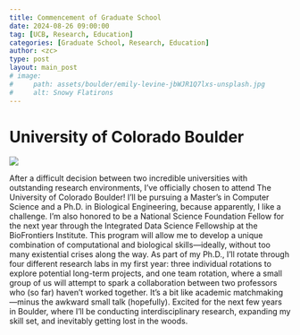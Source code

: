 ```yaml
---
title: Commencement of Graduate School
date: 2024-08-26 09:00:00
tag: [UCB, Research, Education]
categories: [Graduate School, Research, Education]
author: <zc>    
type: post
layout: main_post
# image: 
#     path: assets/boulder/emily-levine-jbWJR1Q7lxs-unsplash.jpg
#     alt: Snowy Flatirons
---
```


# University of Colorado Boulder

![](/assets/boulder/emily-levine-jbWJR1Q7lxs-unsplash.jpg)

After a difficult decision between two incredible universities with outstanding research environments, I’ve officially chosen to attend The University of Colorado Boulder! I’ll be pursuing a Master’s in Computer Science and a Ph.D. in Biological Engineering, because apparently, I like a challenge. I’m also honored to be a National Science Foundation Fellow for the next year through the Integrated Data Science Fellowship at the BioFrontiers Institute. This program will allow me to develop a unique combination of computational and biological skills—ideally, without too many existential crises along the way. As part of my Ph.D., I’ll rotate through four different research labs in my first year: three individual rotations to explore potential long-term projects, and one team rotation, where a small group of us will attempt to spark a collaboration between two professors who (so far) haven’t worked together. It’s a bit like academic matchmaking—minus the awkward small talk (hopefully). Excited for the next few years in Boulder, where I’ll be conducting interdisciplinary research, expanding my skill set, and inevitably getting lost in the woods. 